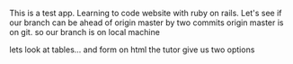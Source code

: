 This is a test app. Learning to code website with ruby on rails.
Let's see if our branch can be ahead of origin master by two commits
origin master is on git.
so our branch is on local machine 

lets look at
tables... and form on html
the tutor give us two options